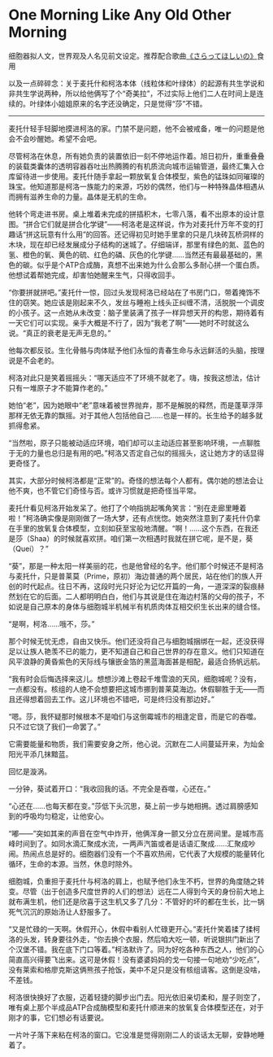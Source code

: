 # One Morning Like Any Old Other Morning

细胞器拟人文，世界观及人名见前文设定。推荐配合歌曲<a href="http://music.163.com/song/28228003/?userid=349053369" target="_blank">《さらってほしいの》</a>食用

以及一点碎碎念：关于麦托什和柯洛本体（线粒体和叶绿体）的起源有共生学说和非共生学说两种，所以给他俩写了个“奇美拉”，不过实际上他们二人在时间上是连续的。叶绿体小姐姐原来的名字还没确定，只是觉得“莎”不错。

***

麦托什轻手轻脚地摸进柯洛的家。门禁不是问题，他不会被戒备，唯一的问题是他会不会吵醒她。希望不会吧。

尽管柯洛在休息，所有她负责的装置依旧一刻不停地运作着。旭日初升，重重叠叠的装载类囊体的透明容器吞吐出热腾腾的有机质流向城市运输管道，最终汇集入仓库留待进一步使用。麦托什随手拿起一颗放氧复合体模型，紫色的锰珠如同璀璨的珠宝。他知道那是柯洛一族能力的来源，巧妙的偶然，他们与一种特殊晶体相遇从而拥有滋养生命的力量。晶体是无机的生命。

他转个弯走进书房。桌上堆着未完成的拼插积木，七零八落，看不出原本的设计意图。“拼合它们就是拼合化学键”——柯洛老是这样说，作为对麦托什万年不变的打趣话“拼这玩意有什么用”的回答。还记得初见时她手里拿的只是几块砖瓦桥洞样的木块，现在却已经发展成分子结构的迷城了。仔细端详，那里有绿色的氮、蓝色的氢、橙色的氧、黄色的硫、红色的磷、灰色的化学键……当然还有最最基础的，黑色的碳。似乎是个ATP合成酶，真想不出来她为什么会那么多耐心拼一个蛋白质。他想试着帮她完成，却害怕她醒来生气，只得收回手。

“你要拼就拼吧。”麦托什一惊，回过头发现柯洛已经站在了书房门口，带着掩饰不住的窃笑。她应该是刚起来不久，发丝与睡袍上线头正纠缠不清，活脱脱一个调皮的小孩子。这一点她从未改变：脑子里装满了孩子一样异想天开的构思，期待着有一天它们可以实现。亲手大概是不行了，因为“我老了啊”——她时不时就这么说。“真正的衰老是无声无息的。”

他每次都反驳。生化骨骼与肉体赋予他们永恒的青春生命与永远鲜活的头脑，按理说是不会老的。

柯洛对此只是笑着摇摇头：“哪天适应不了环境不就老了。嗨，按我这想法，估计只有一堆原子才不能算作老的。”

她怕“老”，因为她眼中“老”意味着被世界抛弃，那不是解脱的释然，而是蓬草浮萍那样无依无靠的飘摇。对于其他人包括他自己……也是一样的。长生给予的越多就抓得愈紧。

“当然啦，原子只能被动适应环境，咱们却可以主动适应甚至影响环境，一点聊胜于无的力量也总归是有用的吧。”柯洛又否定自己似的摇摇头，这让她方才的话显得更奇怪了。

其实，大部分时候柯洛都是“正常”的。奇怪的想法每个人都有。偶尔她的想法会让他不爽，也不管它们奇怪与否。或许习惯就是把奇怪当平常。

麦托什看见柯洛开始发呆了。他打了个响指挑起嘴角笑言：“别在走廊里睡着啦！”柯洛确实像是刚刚做了一场大梦，还有点恍惚。她突然注意到了麦托什仍拿在手里的放氧复合体模型，立刻如获至宝般地清醒。“啊！……这个东西，在我还是莎（Shaa）的时候就喜欢拼。咱们第一次相遇时我就在拼它呢，是不是，葵（Quei）？”

“葵”，那是一种太阳一样美丽的花，也是他曾经的名字。他们那个时候还不是柯洛与麦托什，只是普莱莫（Prime，原初）海边普通的两个居民，站在他们的族人开创的时代起点。往日不再，这段时光只好沦为记忆开篇的一角，一道深深的裂痕赫然划在它的后面。二人都明明白白，他们与其说是住在海边村落的父母的孩子，不如说是自己原本的身体与细胞城半机械半有机质肉体互相交织生长出来的缝合怪。

“是啊，柯洛……哦不，莎。”

那个时候无忧无虑，自由又快乐。他们还没将自己与细胞城捆绑在一起，还没获得足以让族人艳羡不已的能力，更不知道自己和自己世界的存在意义。他们只知道在风平浪静的黄昏紫色的天际线与镶嵌金箔的黑蓝海面甚是相配，最适合扬帆远航。

“我有时会后悔选择来这儿。想想沙滩上卷起千堆雪浪的天风，细胞城呢？没有，一点都没有。核组的人绝不会想要把这城市挪到普莱莫海边。休假聊胜于无——而且还得想着回去工作。这儿环境也不错吧，可是终归没有那边好。”

“嗯。莎，我怀疑那时候根本不是咱们与这倒霉城市的相逢定音，而是它的吞噬。只不过它饶了我们一命罢了。”

它需要能量和物质，我们需要安身之所，他心说。沉默在二人间蔓延开来，为灿金阳光平添几抹黯蓝。

回忆是漩涡。

一分钟，葵试着开口：“我收回我的话。不完全是吞噬，心还在。”

“心还在……也每天都在变。”莎低下头沉思，葵上前一步与她相拥。透过肩膀感知到的呼吸均匀稳定，让他安心。

“嘟——”突如其来的声音在空气中炸开，他俩浑身一颤又分立在房间里。是城市高峰时间到了。如同水滴汇聚成水流，一两声汽笛或者是话语汇聚成……汇聚成吵闹。热闹点总是好的。细胞器们没有一个不喜欢热闹，它代表了大规模的能量转化循环，生命的本源。当然，休息时除外。

细胞城，负重担于麦托什与柯洛的肩上，也赋予他们永生不朽，世界的角度随之转变。尽管（出于创造多尺度世界的人们的想法）远在二人得到今天的身份前大地上就布满生机，他们还是欣喜于这生机又多了几分：不管好的坏的都在生长，比一锅死气沉沉的原始汤让人舒服多了。

“又是忙碌的一天啊。休假开心，休假中看别人忙碌更开心。”麦托什笑着揉了揉柯洛的头发，转身要往外走，“你去换个衣服，然后咱大吃一顿，听说银拱门新出了个汉堡不错。我在底下门口等着。”柯洛默许了。同为好吃各种东西之人，他们的心简直高兴得要飞出来。这可是休假！没有婆婆妈妈的戈一句接一句地劝“少吃点”，没有莱索和格廖克斯这俩熊孩子抢饭，美中不足只是没有核组请客。这倒是没啥，不差钱。

柯洛很快换好了衣服，迈着轻捷的脚步出门去。阳光依旧亲切柔和，屋子则空了，唯有桌上那个半成品ATP合成酶模型和麦托什顺进来的放氧复合体模型还在，对于刚才的事，它们想必有话要说。

一片叶子落下来粘在柯洛的窗口。它没准是觉得刚刚二人的谈话太无聊，安静地睡着了。
